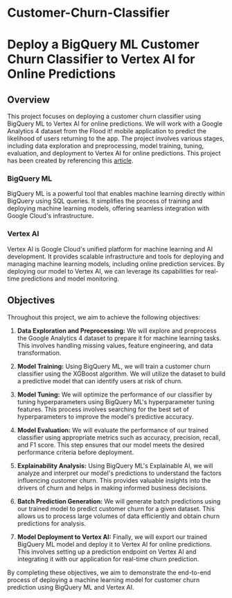 # Customer-Churn-Classifier
# Deploy a BigQuery ML Customer Churn Classifier to Vertex AI for Online Predictions

## Overview
This project focuses on deploying a customer churn classifier using BigQuery ML to Vertex AI for online predictions. We will work with a Google Analytics 4 dataset from the Flood it! mobile application to predict the likelihood of users returning to the app. The project involves various stages, including data exploration and preprocessing, model training, tuning, evaluation, and deployment to Vertex AI for online predictions.
This project has been created by referencing this [article](https://cloud.google.com/blog/topics/developers-practitioners/churn-prediction-game-developers-using-google-analytics-4-ga4-and-bigquery-ml).

### BigQuery ML
BigQuery ML is a powerful tool that enables machine learning directly within BigQuery using SQL queries. It simplifies the process of training and deploying machine learning models, offering seamless integration with Google Cloud's infrastructure.

### Vertex AI
Vertex AI is Google Cloud's unified platform for machine learning and AI development. It provides scalable infrastructure and tools for deploying and managing machine learning models, including online prediction services. By deploying our model to Vertex AI, we can leverage its capabilities for real-time predictions and model monitoring.

## Objectives
Throughout this project, we aim to achieve the following objectives:

1. **Data Exploration and Preprocessing:** We will explore and preprocess the Google Analytics 4 dataset to prepare it for machine learning tasks. This involves handling missing values, feature engineering, and data transformation.

2. **Model Training:** Using BigQuery ML, we will train a customer churn classifier using the XGBoost algorithm. We will utilize the dataset to build a predictive model that can identify users at risk of churn.

3. **Model Tuning:** We will optimize the performance of our classifier by tuning hyperparameters using BigQuery ML's hyperparameter tuning features. This process involves searching for the best set of hyperparameters to improve the model's predictive accuracy.

4. **Model Evaluation:** We will evaluate the performance of our trained classifier using appropriate metrics such as accuracy, precision, recall, and F1 score. This step ensures that our model meets the desired performance criteria before deployment.

5. **Explainability Analysis:** Using BigQuery ML's Explainable AI, we will analyze and interpret our model's predictions to understand the factors influencing customer churn. This provides valuable insights into the drivers of churn and helps in making informed business decisions.

6. **Batch Prediction Generation:** We will generate batch predictions using our trained model to predict customer churn for a given dataset. This allows us to process large volumes of data efficiently and obtain churn predictions for analysis.

7. **Model Deployment to Vertex AI:** Finally, we will export our trained BigQuery ML model and deploy it to Vertex AI for online predictions. This involves setting up a prediction endpoint on Vertex AI and integrating it with our application for real-time churn prediction.

By completing these objectives, we aim to demonstrate the end-to-end process of deploying a machine learning model for customer churn prediction using BigQuery ML and Vertex AI.
